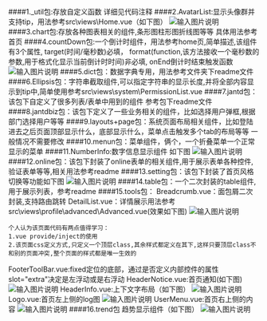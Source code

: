 ####1._util包:存放自定义函数 详细见代码注释
####2.AvatarList:显示头像群并支持tip，用法参考src\views\Home.vue（如下图）
![输入图片说明](https://static.oschina.net/uploads/img/201904/12181253_O0Xi.png "在这里输入图片标题")
####3.chart包:存放各种图表相关的组件,条形图柱形图折线图等等 具体用法参考首页
####4.countDown包:一个倒计时组件，用法参考home页,简单描述,该组件有3个属性,
target(时间/毫秒数)必填，
format(function,该方法接收一个毫秒数的参数,用于格式化显示当前倒计时时间)非必填,
onEnd倒计时结束触发函数
![输入图片说明](https://static.oschina.net/uploads/img/201904/12182046_mwqJ.png "在这里输入图片标题")
####5.dict包：数据字典专用，用法参考文件夹下readme文件
####6.Ellipsis包：字符串截取组件,可以指定字符串的显示长度,并将全部内容显示到tip中,简单使用参考src\views\system\PermissionList.vue
####7.jantd包：该包下自定义了很多列表/表单中用到的组件 参考包下readme文件
####8.jantdbiz包：该包下定义了一些业务相关的组件，比如选择用户弹框,根据部门选择用户等等
####9.layouts+page包：系统页面布局相关组件，比如登陆进去之后页面顶部显示什么，底部显示什么，菜单点击触发多个tab的布局等等 一般情况不需要修改
####10.menun包：菜单组件，俩个，一个折叠菜单一个正常显示的菜单
####11.NumberInfo:数字信息显示组件 如下图
![输入图片说明](https://static.oschina.net/uploads/img/201904/12185858_uvJ5.png "在这里输入图片标题")
####12.online包：该包下封装了online表单的相关组件,用于展示表单各种控件,验证表单等等,相关用法参考readme
####13.setting包：该包下封装了首页风格切换等功能如下图
![输入图片说明](https://static.oschina.net/uploads/img/201904/12190520_jySG.png "在这里输入图片标题")
####14.table包：一个二次封装的table组件,用于展示列表，参考readme
####15.tools包：
Breadcrumb.vue：面包屑二次封装,支持路由跳转
DetailList.vue：详情展示用法参考src\views\profile\advanced\Advanced.vue(效果如下图)
![输入图片说明](https://static.oschina.net/uploads/img/201904/12193954_Uar6.png "在这里输入图片标题")
````
个人认为该页面代码有两点值得学习：
1.vue provide/inject的使用
2.该页面css定义方式,只定义一个顶层class,其余样式都定义在其下,这样只要顶层class不和别的页面冲突,整个页面的样式都是唯一生效的
````
FooterToolBar.vue:fixed定位的底部，通过是否定义内部控件的属性slot="extra"决定是左浮动或是右浮动
HeaderNotice.vue:首页通知(如下图)
![输入图片说明](https://static.oschina.net/uploads/img/201904/12195340_fPe0.png "在这里输入图片标题")
HeaderInfo.vue:上下文字布局（如下图）
![输入图片说明](https://static.oschina.net/uploads/img/201904/12195638_dG5o.png "在这里输入图片标题")
Logo.vue:首页左上侧的log图
![输入图片说明](https://static.oschina.net/uploads/img/201904/12200908_ihv3.png "在这里输入图片标题")
UserMenu.vue:首页右上侧的内容
![输入图片说明](https://static.oschina.net/uploads/img/201904/12201226_laQK.png "在这里输入图片标题")
####16.trend包 趋势显示组件（如下图）
![输入图片说明](https://static.oschina.net/uploads/img/201904/12201600_Wo8K.png "在这里输入图片标题")

